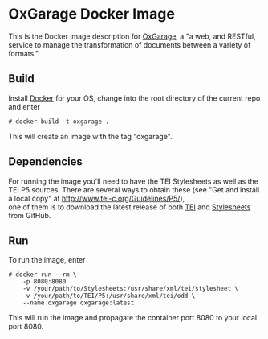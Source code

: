 # OxGarage Docker Image

This is the Docker image description for [OxGarage](https://github.com/TEIC/oxgarage), a "a web, and RESTful, service to manage the transformation of documents between a variety of formats."

## Build

Install [Docker](https://www.docker.com) for your OS, change into the root directory of the current repo and enter 

```
# docker build -t oxgarage . 
```

This will create an image with the tag "oxgarage".

## Dependencies

For running the image you'll need to have the TEI Stylesheets as well as the TEI P5 sources.
There are several ways to obtain these (see "Get and install a local copy" at http://www.tei-c.org/Guidelines/P5/),  
one of them is to download the latest release of both 
[TEI](https://github.com/TEIC/TEI/releases) and [Stylesheets](https://github.com/TEIC/Stylesheets/releases) from GitHub.

## Run

To run the image, enter

```
# docker run --rm \
    -p 8080:8080
    -v /your/path/to/Stylesheets:/usr/share/xml/tei/stylesheet \ 
    -v /your/path/to/TEI/P5:/usr/share/xml/tei/odd \
    --name oxgarage oxgarage:latest
``` 

This will run the image and propagate the container port 8080 to your local port 8080.
